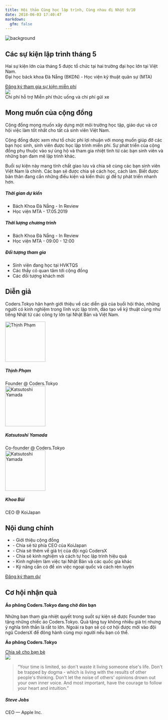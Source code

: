 ```yaml
---
title: Hội thảo Cùng học lập trình, Cùng nhau đi Nhật 9/10
date: 2018-06-03 17:40:47
markdown:
  gfm: false
---
```


<div class="main-container">
  <section class="cover height-80 imagebg switchable switchable--switch custom blur-background" data-overlay="1">
    <div class="custom background-image-holder">
      <img alt="background" src="https://res.cloudinary.com/djeghcumw/image/upload/f_auto/v1556328261/community.jpg" />
    </div>
    <div class="container pos-vertical-center">
      <div class="row justify-content-around">
        <div class="col-sm-8 col-sm-offset-2">
          <div class="text-center">
            <h1>
              Các sự kiện lập trình tháng 5
            </h1>
            <p class="lead">
              Hai sự kiện lớn của tháng 5 được tổ chức tại hai trường đại học lớn tại Việt Nam.
              <br/>
              Đại học báck khoa Đà Nẵng (BKDN) - Học viện kỹ thuật quân sự (MTA)
            </p>
            <a class="btn btn--primary type--uppercase" href="http://bit.ly/coders-tokyo-da-nang" target="_blank">
              <span class="btn__text">
                Đăng ký tham gia sự kiện miễn phí
              </span>
            </a>
          </div>
        </div>
      </div>
      <!--end of row-->
    </div>
    <!--end of container-->
  </section>

  <img class="d-none" src="https://coders.tokyo/images/meta-cover.jpg" />

  <section class="cta cta-4 space--xxs">
    <div class="container">
      <div class="row">
        <div class="col-md-12 text-center">
          <span class="label label--inline">Chi phí hỗ trợ</span>
          <span>Miễn phí thức uống và chi phí gửi xe
          </span>
        </div>
      </div>
      <!--end of row-->
    </div>
    <!--end of container-->
  </section>

  <section class="switchable bg--secondary">
    <div class="container">
      <div class="row justify-content-around">
        <div class="col-md-8 col-lg-7">
          <h2>Mong muốn của cộng đồng</h2>
          <p class="lead">
            Cộng đồng mong muốn xây dựng một môi trường học tập, giáo dục và cơ hội việc làm tốt nhất cho tất cả sinh viên Việt Nam.
          </p>
          <p class="lead">
            Cộng đồng được xem như tổ chức phi lợi nhuận với mong muốn giúp đỡ các bạn học sinh, sinh viên được học lập trình miễn phí. Sự phát triển của cộng đồng phụ thuộc vào sự ủng hộ và tham gia nhiệt tình từ các bạn sinh viên và những bạn đam mê lập trình khác.
          </p>
          <p class="lead">
            Buổi sự kiện này mang tính chất giao lưu và chia sẽ cùng các bạn sinh viên Việt Nam là chính. Các bạn sẽ được chia sẽ cách học, cách làm. Biết được bản thân đang cần những điều kiện và kiến thức gì để tự phát triển nhanh hơn.
          </p>
        </div>
        <div class="col-md-4 col-lg-3">
          <div class="text-block">
            <h5>Thời gian dự kiến</h5>
            <ul class="list-time">
              <li>Bách Khoa Đà Nẵng - <span class="time-wrap">In Review</span></li>
              <li>Học viện MTA - <span class="time-wrap">17.05.2019</span></li>
            </ul>
          </div>
          <div class="text-block">
            <h5>Thời lượng chương trình</h5>
            <ul class="list-time">
              <li>Bách Khoa Đà Nẵng - <span class="time-wrap">In Review</span></li>
              <li>Học viện MTA - <span class="time-wrap">09:00 - 12:00</span></li>
            </ul>
          </div>
          <div class="text-block">
            <h5>Đối tượng tham gia</h5>
            <ul class="list-time">
              <li>Sinh viên đang học tại HVKTQS</li>
              <li>Các thầy cô quan tâm tới cộng đồng</li>
              <li>Các đối tượng khách mời</li>
            </ul>
          </div>
        </div>
      </div>
      <!--end of row-->
    </div>
    <!--end of container-->
  </section>

  <section class="text-center">
    <div class="container">
      <div class="row justify-content-center">
        <div class="col-md-10 col-lg-8">
          <h2>Diễn giả</h2>
          <p class="lead">
            Coders.Tokyo hân hạnh giới thiệu về các diễn giả của buổi hội thảo, những người có kinh nghiệm trong lĩnh vực lập trình, đào tạo về kỹ thuật cũng như tiếng Nhật từ các công ty lớn tại Nhật Bản và Việt Nam.
          </p>
        </div>
      </div>
      <!--end of row-->
    </div>
    <!--end of container-->
  </section>

  <section class="text-center">
    <div class="container">
      <div class="row">
        <div class="col-md-4">
          <div class="feature feature-8">
            <img alt="Thịnh Phạm" style="width: 128px;" src="/images/events/thinh.png" />
            <h5>Thịnh Phạm</h5>
            <span>Founder @ Coders.Tokyo</span>
          </div>
        </div>
        <div class="col-md-4">
          <div class="feature feature-8">
            <img alt="Katsutoshi Yamada" style="width: 128px;" src="/images/events/toshi.png" />
            <h5>Katsutoshi Yamada</h5>
            <span>Co-founder @ Coders.Tokyo</span>
          </div>
        </div>
        <div class="col-md-4">
          <div class="feature feature-8">
            <img alt="Katsutoshi Yamada" style="width: 128px;" src="/images/events/khoa.png" />
            <h5>Khoa Bùi</h5>
            <span>CEO @ KoiJapan</span>
          </div>
        </div>
      </div>
    </div>
    <!--end of container-->
  </section>

  <section class="bg--secondary">
    <div class="container">
      <div class="row justify-content-center">
        <div class="col-md-10 col-lg-8">
          <h2 class="text-center mb-5">Nội dung chính</h2>
        </div>
      </div>
      <!--end of row-->
    </div>
    <div class="container">
      <div class="row mb-5">
        <div class="col-md-6 offset-md-3">
          <ul class="lead">
            <li>- Giới thiệu cộng đồng</li>
            <li>- Chia sẽ từ phía CEO của KoiJapan</li>
            <li>- Chia sẽ thêm về giá trị của đội ngũ CodersX</li>
            <li>- Chia sẽ kinh nghiệm và cách tự học lập trình hiệu quả</li>
            <li>- Kinh nghiệm làm việc tại Nhật Bản và các quốc gia khác</li>
            <li>- Kỹ năng cần có để xin việc ngoại quốc và cách rèn luyện</li>
          </ul>
        </div>
      </div>
      <div class="text-center">
        <a class="btn btn--primary type--uppercase" href="http://bit.ly/coders-tokyo-da-nang" target="_blank">
          <span class="btn__text">
            Đăng ký tham dự
          </span>
        </a>
      </div>
    </div>
  </section>

  <section>
    <div class="container">
      <div class="row justify-content-center">
        <div class="col-md-10 col-lg-8">
          <h2 class="text-center mb-5">Cơ hội nhận quà</h2>
        </div>
      </div>
      <!--end of row-->
    </div>
    <div class="container">
      <div class="row">
        <div class="col-md-8 mb-4">
          <h4>Áo phông Coders.Tokyo đang chờ đón bạn</h4>
          <p class="lead">
            Những bạn tham gia nhiệt quyết trong suốt sự kiện sẽ được Founder trao tặng những chiếc áo Coders.Tokyo. Quà tặng tuy không nhiều giá trị nhưng ý nghĩa tinh thần là rất to lớn. Ngoài ra bạn sẽ có cơ hội được mời vào đội ngũ CodersX để đông hành cùng mọi người nếu bạn có thể.
          </p>
          <p class="lead text-center"><b>Áo phông Coders.Tokyo</b></p>
          <div class="text-center">
            <a class="btn type--uppercase"
              href="http://bit.ly/coders-tokyo-da-nang"
              target="_blank">
              <span class="btn__text">
                Chia sẽ cho bạn bè
              </span>
            </a>
          </div>
        </div>
        <div class="col-md-4">
          <img src="/images/events/tshirt.jpg" class="border--round box-shadow-shallow" />
        </div>
      </div>
    </div>
  </section>

  <!-- <section class="bg--secondary">
    <div class="container">
      <div class="row">
        <div class="col-md-12">
          <h2 class="text-center mb-5">Những Event trước đây</h2>
        </div>
      </div>
    </div>
  </section> -->

  <!-- <iframe src="https://snazzymaps.com/embed/103627" width="100%" height="600px" style="border:none;"></iframe> -->

  <section class="pb-0">
    <div class="container">
      <div class="row justify-content-center pb-5">
        <div class="col-md-8">
          <div class="testimonial text-center">
            <blockquote>
                “Your time is limited, so don't waste it living someone else's life. Don't be trapped by dogma - which is living with the results of other people's thinking. Don't let the noise of others' opinions drown out your own inner voice. And most important, have the courage to follow your heart and intuition.”
            </blockquote>
            <h5>Steve Jobs</h5>
            <span>CEO — Apple Inc.</span>
          </div>
        </div>
      </div>
    </div>
  </section>
</div>
